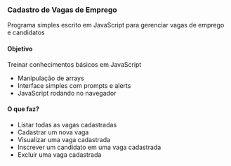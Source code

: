 ### Cadastro de Vagas de Emprego

Programa simples escrito em JavaScript para gerenciar vagas de emprego e candidatos

#### Objetivo
Treinar conhecimentos básicos em JavaScript
- Manipulação de arrays
- Interface simples com prompts e alerts
- JavaScript rodando no navegador

#### O que faz?
- Listar todas as vagas cadastradas
- Cadastrar um nova vaga
- Visualizar uma vaga cadastrada
- Inscrever um candidato em uma vaga cadastrada
- Excluir uma vaga cadastrada

